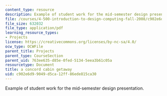 ```yaml
---
content_type: resource
description: Example of student work for the mid-semester design presentation.
file: /courses/4-500-introduction-to-design-computing-fall-2008/c902e6d99049d5ca12ff86ede815ca30_assn4b_1.pdf
file_size: 632032
file_type: application/pdf
learning_resource_types:
- Projects
license: https://creativecommons.org/licenses/by-nc-sa/4.0/
ocw_type: OCWFile
parent_title: Projects
parent_type: CourseSection
parent_uid: 763ee635-d85e-0fed-5134-5eea3b61c05a
resourcetype: Document
title: a concord cabin getaway
uid: c902e6d9-9049-d5ca-12ff-86ede815ca30
---
```

Example of student work for the mid-semester design presentation.